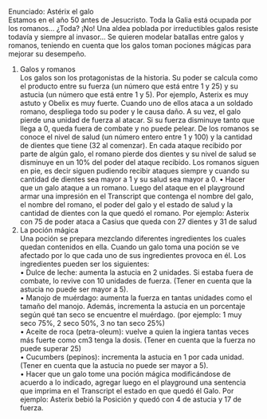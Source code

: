 Enunciado: Astérix el galo
<br>Estamos en el año 50 antes de Jesucristo. Toda la Galia está ocupada por los romanos… ¿Toda? ¡No! Una aldea poblada por irreductibles galos resiste todavía y siempre al invasor…
Se quieren modelar batallas entre galos y romanos, teniendo en cuenta que los galos toman pociones mágicas para mejorar su desempeño.
1. Galos y romanos <br>
Los galos son los protagonistas de la historia. Su poder se calcula como el producto entre su fuerza (un número que está entre 1 y 25) y su astucia (un número que está entre 1 y 5). Por ejemplo, Asterix es muy astuto y Obelix es muy fuerte. Cuando uno de ellos ataca a un soldado romano, despliega todo su poder y le causa daño. A su vez, el galo pierde una unidad de fuerza al atacar. Si su fuerza disminuye tanto que llega a 0, queda fuera de combate y no puede pelear.
De los romanos se conoce el nivel de salud (un número entero entre 1 y 100) y la cantidad de dientes que tiene (32 al comenzar). En cada ataque recibido por parte de algún galo, el romano pierde dos dientes y su nivel de salud se disminuye en un 10% del poder del ataque recibido. Los romanos siguen en pie, es decir siguen pudiendo recibir ataques siempre y cuando su cantidad de dientes sea mayor a 1 y su salud sea mayor a 0.
• Hacer que un galo ataque a un romano. Luego del ataque en el playground armar una impresión en el Transcript que contenga el nombre del galo, el nombre del romano, el poder del galo y el estado de salud y la cantidad de dientes con la que quedó el romano. Por ejemplo: Asterix con 75 de poder ataca a Casius que queda con 27 dientes y 31 de salud
2. La poción mágica <br>
Una poción se prepara mezclando diferentes ingredientes los cuales quedan contenidos en ella. Cuando un galo toma una poción se ve afectado por lo que cada uno de sus ingredientes provoca en él. Los ingredientes pueden ser los siguientes: <br>
• Dulce de leche: aumenta la astucia en 2 unidades. Si estaba fuera de combate, lo revive con 10 unidades de fuerza. (Tener en cuenta que la astucia no puede ser mayor a 5). <br>
• Manojo de muérdago: aumenta la fuerza en tantas unidades como el tamaño del manojo. Además, incrementa la astucia en un porcentaje según qué tan seco se encuentre el muérdago. (por ejemplo: 1 muy seco 75%, 2 seco 50%, 3 no tan seco 25%) <br>
• Aceite de roca (petra-oleum): vuelve a quien la ingiera tantas veces más fuerte como cm3 tenga la dosis. (Tener en cuenta que la fuerza no puede superar 25) <br>
• Cucumbers (pepinos): incrementa la astucia en 1 por cada unidad. (Tener en cuenta que la astucia no puede ser mayor a 5). <br>
• Hacer que un galo tome una poción mágica modificándose de acuerdo a lo indicado, agregar luego en el playground una sentencia que imprima en el Transcript el estado en que quedó él Galo. Por ejemplo: Asterix bebió la Posición y quedó con 4 de astucia y 17 de fuerza. <br>
